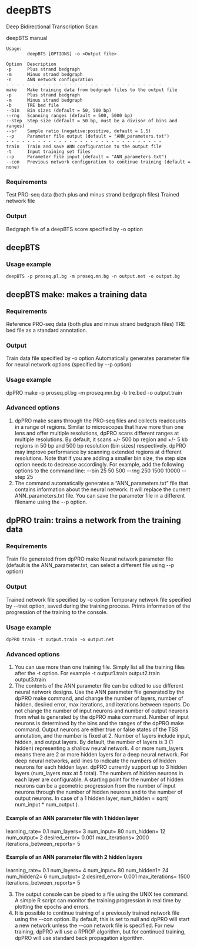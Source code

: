 # deepBTS
Deep Bidirectional Transcription Scan

deepBTS manual

```
Usage:
        deepBTS [OPTIONS] -o <Output file>

Option  Description
-p      Plus strand bedgraph
-m      Minus strand bedgraph
-n      ANN network configuration
- - - - - - - - - - - - - - - - - - - - - - - - - - - - - -
make    Make training data from bedgraph files to the output file
-p      Plus strand bedgraph
-m      Minus strand bedgraph
-b      TRE bed file
--bin   Bin sizes (default = 50, 500 bp)
--rng   Scanning ranges (default = 500, 5000 bp)
--step  Step size (default = 50 bp, must be a divisor of bins and ranges)
--sr    Sample ratio (negative:positive, default = 1.5)
--p     Parameter file output (default = "ANN_parameters.txt")
- - - - - - - - - - - - - - - - - - - - - - - - - - - - - -
train   Train and save ANN configuration to the output file
-t      Input training set files
--p     Parameter file input (default = "ANN_parameters.txt")
--con   Previous network configuration to continue training (default = none)
```

### Requirements
Test PRO-seq data (both plus and minus strand bedgraph files)
Trained network file

### Output
Bedgraph file of a deepBTS score specified by -o option

## deepBTS

### Usage example

	deepBTS -p proseq.pl.bg -m proseq.mn.bg -n output.net -o output.bg



## deepBTS make: makes a training data

### Requirements
Reference PRO-seq data (both plus and minus strand bedgraph files)
TRE bed file as a standard annotation.

### Output
Train data file specified by -o option
Automatically generates parameter file for neural network options (specified by --p option)

### Usage example

  dpPRO make -p proseq.pl.bg -m proseq.mn.bg -b tre.bed -o output.train

### Advanced options
1. dpPRO make scans through the PRO-seq files and collects readcounts in a range of regions. Similar to microscopes that have more than one lens and offer multiple resolutions, dpPRO scans different ranges at multiple resolutions. By default, it scans +/- 500 bp region and +/- 5 kb regions in 50 bp and 500 bp resolution (bin sizes) respectively. dpPRO may improve performance by scanning extended regions at different resolutions. Note that if you are adding a smaller bin size, the step size option needs to decrease accordingly.
For example, add the following options to the command line:
--bin 25 50 500 --rng 250 1500 10000 --step 25
2. The command automatically generates a “ANN_parameters.txt” file that contains information about the neural network. It will replace the current ANN_parameters.txt file. You can save the parameter file in a different filename using the --p option.

## dpPRO train: trains a network from the training data

### Requirements
Train file generated from dpPRO make
Neural network parameter file (default is the ANN_parameter.txt, can select a different file using --p option)

### Output
Trained network file specified by -o option
Temporary network file specified by --tnet option, saved during the training process.
Prints information of the progression of the training to the console.

### Usage example

	dpPRO train -t output.train -o output.net

### Advanced options
1. You can use more than one training file. Simply list all the training files after the -t option. For example
	-t output1.train output2.train output3.train
2. The contents of the ANN parameter file can be edited to use different neural network designs. Use the ANN parameter file generated by the dpPRO make command, and change the number of layers, number of hidden, desired error, max iterations, and iterations between reports. Do not change the number of input neurons and number of output neurons from what is generated by the dpPRO make command. Number of input neurons is determined by the bins and the ranges of the dpPRO make command. Output neurons are either true or false states of the TSS annotation, and the number is fixed at 2. Number of layers include input, hidden, and output layers. By default, the number of layers is 3 (1 hidden) representing a shallow neural network. 4 or more num_layers means there are 2 or more hidden layers for a deep neural network. For deep neural networks, add lines to indicate the numbers of hidden neurons for each hidden layer. dpPRO currently support up to 3 hidden layers (num_layers max at 5 total). The numbers of hidden neurons in each layer are configurable. A starting point for the number of hidden neurons can be a geometric progression from the number of input neurons through the number of hidden neurons and to the number of output neurons. In case of a 1 hidden layer, num_hidden = sqrt( num_input * num_output ). 

#### Example of an ANN parameter file with 1 hidden layer
 
learning_rate=	0.1
num_layers=	3
num_input=	80
num_hidden=	12
num_output=	2
desired_error=	0.001
max_iterations=	2000
iterations_between_reports=	5

#### Example of an ANN parameter file with 2 hidden layers

learning_rate=	0.1
num_layers=	4
num_input=	80
num_hidden1=		24
num_hidden2=		6
num_output=	2
desired_error=	0.001
max_iterations=	1500
iterations_between_reports=	5


3.  The output console can be piped to a file using the UNIX tee command. A simple R script can monitor the training progression in real time by plotting the epochs and errors. 
5. It is possible to continue training of a previously trained network file using the --con option. By default, this is set to null and dpPRO will start a new network unless the --con network file is specified. For new training, dpPRO will use a RPROP algorithm, but for continued training, dpPRO will use standard back propagation algorithm. 


